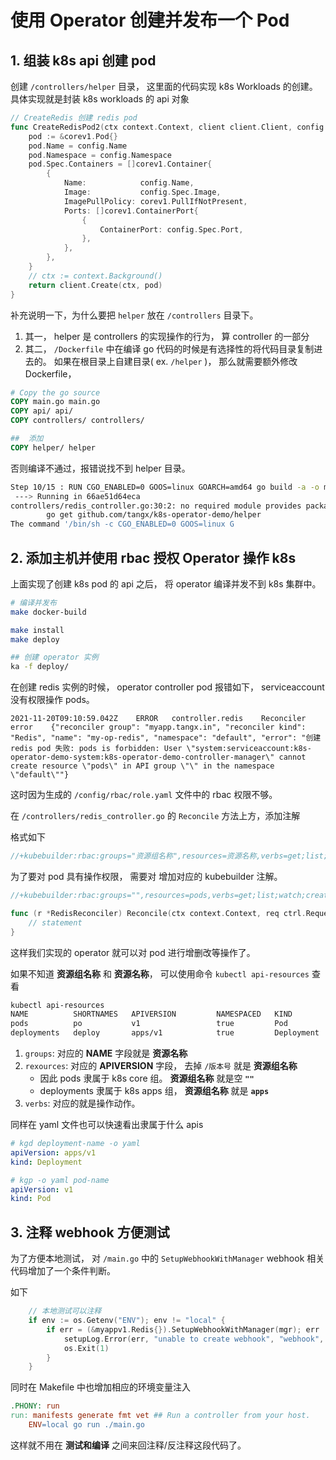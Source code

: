# 使用 Operator 创建并发布一个 Pod


## 1. 组装 k8s api 创建 pod

创建 `/controllers/helper` 目录， 这里面的代码实现 k8s Workloads 的创建。 具体实现就是封装 k8s workloads 的 api 对象

```go
// CreateRedis 创建 redis pod
func CreateRedisPod2(ctx context.Context, client client.Client, config *appv1.Redis) error {
	pod := &corev1.Pod{}
	pod.Name = config.Name
	pod.Namespace = config.Namespace
	pod.Spec.Containers = []corev1.Container{
		{
			Name:            config.Name,
			Image:           config.Spec.Image,
			ImagePullPolicy: corev1.PullIfNotPresent,
			Ports: []corev1.ContainerPort{
				{
					ContainerPort: config.Spec.Port,
				},
			},
		},
	}
	// ctx := context.Background()
	return client.Create(ctx, pod)
}
```

补充说明一下，为什么要把 `helper` 放在 `/controllers` 目录下。

1. 其一， helper 是 controllers 的实现操作的行为， 算 controller 的一部分
2. 其二， `/Dockerfile` 中在编译 go 代码的时候是有选择性的将代码目录复制进去的。 如果在根目录上自建目录( ex. `/helper` )， 那么就需要额外修改 Dockerfile， 

```Dockerfile
# Copy the go source
COPY main.go main.go
COPY api/ api/
COPY controllers/ controllers/

##  添加
COPY helper/ helper
```

否则编译不通过，报错说找不到 helper 目录。

```bash
Step 10/15 : RUN CGO_ENABLED=0 GOOS=linux GOARCH=amd64 go build -a -o manager main.go
 ---> Running in 66ae51d64eca
controllers/redis_controller.go:30:2: no required module provides package github.com/tangx/k8s-operator-demo/helper; to add it:
        go get github.com/tangx/k8s-operator-demo/helper
The command '/bin/sh -c CGO_ENABLED=0 GOOS=linux G
```


## 2. 添加主机并使用 rbac 授权 Operator 操作 k8s

上面实现了创建 k8s pod 的 api 之后， 将 operator 编译并发不到 k8s 集群中。

```bash
# 编译并发布
make docker-build

make install
make deploy

## 创建 operator 实例
ka -f deploy/
```

在创建 redis 实例的时候， operator controller pod 报错如下， serviceaccount 没有权限操作 pods。

```log
2021-11-20T09:10:59.042Z	ERROR	controller.redis	Reconciler error	{"reconciler group": "myapp.tangx.in", "reconciler kind": "Redis", "name": "my-op-redis", "namespace": "default", "error": "创建 redis pod 失败: pods is forbidden: User \"system:serviceaccount:k8s-operator-demo-system:k8s-operator-demo-controller-manager\" cannot create resource \"pods\" in API group \"\" in the namespace \"default\""}
```

这时因为生成的 `/config/rbac/role.yaml` 文件中的 rbac 权限不够。

在 `/controllers/redis_controller.go` 的 `Reconcile` 方法上方，添加注解

格式如下

```go
//+kubebuilder:rbac:groups="资源组名称",resources=资源名称,verbs=get;list;watch;create;update;patch;delete（操作动作）
```


为了要对 pod 具有操作权限， 需要对  增加对应的 kubebuilder 注解。

```go
//+kubebuilder:rbac:groups="",resources=pods,verbs=get;list;watch;create;update;patch;delete

func (r *RedisReconciler) Reconcile(ctx context.Context, req ctrl.Request) (ctrl.Result, error) {
	// statement
}
```

这样我们实现的 operator 就可以对 pod 进行增删改等操作了。


如果不知道 **资源组名称** 和 **资源名称**， 可以使用命令 `kubectl api-resources` 查看

```bash
kubectl api-resources
NAME          SHORTNAMES   APIVERSION         NAMESPACED   KIND
pods          po           v1                 true         Pod
deployments   deploy       apps/v1            true         Deployment
```

1. `groups`: 对应的 **NAME** 字段就是 **资源名称**
2. `rexources`: 对应的 **APIVERSION** 字段， 去掉 `/版本号` 就是 **资源组名称**
    + 因此 pods 隶属于 k8s core 组。  **资源组名称** 就是空 **`""`**
    + deployments 隶属于 k8s apps 组， **资源组名称** 就是 **`apps`**
3. `verbs`: 对应的就是操作动作。

同样在 yaml 文件也可以快速看出隶属于什么 apis

```yaml
# kgd deployment-name -o yaml
apiVersion: apps/v1
kind: Deployment

# kgp -o yaml pod-name
apiVersion: v1
kind: Pod
```


## 3. 注释 webhook 方便测试

为了方便本地测试， 对 `/main.go` 中的 `SetupWebhookWithManager` webhook 相关代码增加了一个条件判断。

如下

```go
	// 本地测试可以注释
	if env := os.Getenv("ENV"); env != "local" {
		if err = (&myappv1.Redis{}).SetupWebhookWithManager(mgr); err != nil {
			setupLog.Error(err, "unable to create webhook", "webhook", "Redis")
			os.Exit(1)
		}
	}
```

同时在 Makefile 中也增加相应的环境变量注入

```Makefile
.PHONY: run
run: manifests generate fmt vet ## Run a controller from your host.
	ENV=local go run ./main.go
```

这样就不用在 **测试和编译** 之间来回注释/反注释这段代码了。

